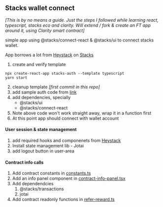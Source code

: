 ## Stacks wallet connect

_[This is by no means a guide. Just the steps I followed while learning react, typescript, stacks eco and clarity. Will extend / fork & create an FT app around it, using Clarity smart contract]_

simple app using @stacks/connect-react & @stacks/ui to connect stacks wallet.

App borrows a lot from [Heystack](https://docs.stacks.co/build-apps/examples/heystack#heystack-overview) on [Stacks](https://stacks.org)

1. create and verify template

```
npx create-react-app stacks-auth --template typescript
yarn start
```

2. cleanup template _[first commit in this repo]_
3. add sample auth code from [link](https://docs.stacks.co/build-apps/guides/authentication#usage-in-react-apps)
4. add dependencies, specially
   - @stacks/ui
   - @stacks/connect-react
5. Note above code won't work straight away, wrap it in a function first
6. At this point app should connect with wallet account

#### User session & state management

1. add required hooks and componenets from [Heystack]()
2. Install state management lib - Jotai
3. add logout button in user-area

#### Contract info calls

1. Add contract constants in [constants.ts](src/common/constants.ts)
2. Add an info panel component in [contract-info-panel.tsx](src/components/contract-info-panel.tsx)
3. Add dependendcies
   1. @stacks/transactions
   2. jotai
4. Add contract readonly functions in [refer-reward.ts](/src/store/refer-reward.ts)
